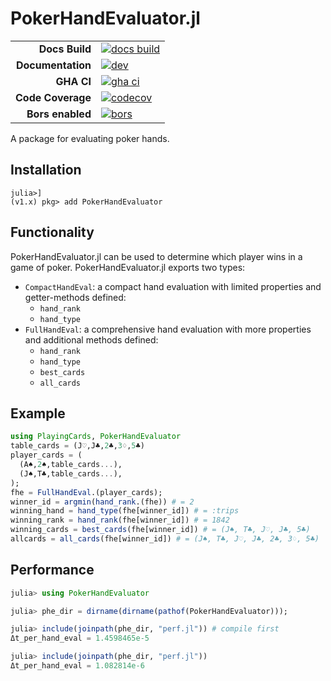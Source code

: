 # PokerHandEvaluator.jl

|||
|---------------------:|:----------------------------------------------|
| **Docs Build**       | [![docs build][docs-bld-img]][docs-bld-url]   |
| **Documentation**    | [![dev][docs-dev-img]][docs-dev-url]          |
| **GHA CI**           | [![gha ci][gha-ci-img]][gha-ci-url]           |
| **Code Coverage**    | [![codecov][codecov-img]][codecov-url]        |
| **Bors enabled**     | [![bors][bors-img]][bors-url]                 |

[docs-bld-img]: https://github.com/charleskawczynski/PokerHandEvaluator.jl/workflows/Documentation/badge.svg
[docs-bld-url]: https://github.com/charleskawczynski/PokerHandEvaluator.jl/actions?query=workflow%3ADocumentation

[docs-dev-img]: https://img.shields.io/badge/docs-dev-blue.svg
[docs-dev-url]: https://charleskawczynski.github.io/PokerHandEvaluator.jl/dev/

[gha-ci-img]: https://github.com/charleskawczynski/PokerHandEvaluator.jl/workflows/ci/badge.svg
[gha-ci-url]: https://github.com/charleskawczynski/PokerHandEvaluator.jl/actions?query=workflow%3Aci

[codecov-img]: https://codecov.io/gh/charleskawczynski/PokerHandEvaluator.jl/branch/main/graph/badge.svg
[codecov-url]: https://codecov.io/gh/charleskawczynski/PokerHandEvaluator.jl

[bors-img]: https://bors.tech/images/badge_small.svg
[bors-url]: https://app.bors.tech/repositories/32815

A package for evaluating poker hands.

## Installation

```@repl
julia>]
(v1.x) pkg> add PokerHandEvaluator
```

## Functionality

PokerHandEvaluator.jl can be used to determine which player wins in a game of poker. PokerHandEvaluator.jl exports two types:

  - `CompactHandEval`: a compact hand evaluation with limited properties and getter-methods defined:
    - `hand_rank`
    - `hand_type`
  - `FullHandEval`: a comprehensive hand evaluation with more properties and additional methods defined:
    - `hand_rank`
    - `hand_type`
    - `best_cards`
    - `all_cards`

## Example

```julia
using PlayingCards, PokerHandEvaluator
table_cards = (J♡,J♣,2♣,3♢,5♣)
player_cards = (
  (A♠,2♠,table_cards...),
  (J♠,T♣,table_cards...),
);
fhe = FullHandEval.(player_cards);
winner_id = argmin(hand_rank.(fhe)) # = 2
winning_hand = hand_type(fhe[winner_id]) # = :trips
winning_rank = hand_rank(fhe[winner_id]) # = 1842
winning_cards = best_cards(fhe[winner_id]) # = (J♠, T♣, J♡, J♣, 5♣)
allcards = all_cards(fhe[winner_id]) # = (J♠, T♣, J♡, J♣, 2♣, 3♢, 5♣)
```

## Performance

```julia
julia> using PokerHandEvaluator

julia> phe_dir = dirname(dirname(pathof(PokerHandEvaluator)));

julia> include(joinpath(phe_dir, "perf.jl")) # compile first
Δt_per_hand_eval = 1.4598465e-5

julia> include(joinpath(phe_dir, "perf.jl"))
Δt_per_hand_eval = 1.082814e-6
```
